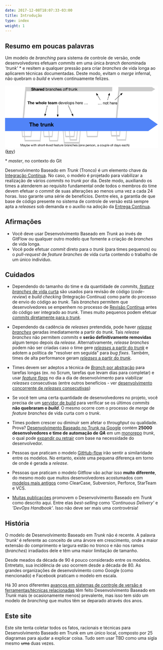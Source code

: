 ```yaml
---
date: 2017-12-08T18:07:33-03:00
title: Introdução
type: index
weight: 1
---
```


<!-- print <h1 style="color: white; padding: 32px 20px 72px; background-image:url(/images/LogoSlim.png); background-repeat: no-repeat; background-size: 100% auto"><span style="background-color: #5677fc">Introduction</span></h1> print -->


## Resumo em poucas palavras

Um modelo de *branching* para sistema de controle de versão, onde desenvolvedores efetuam *commits* em uma única *branch* denominada *'trunk'* * e resitem a qualquer pressão para criar *branches* de vida longa ao aplicarem técnicas documentadas. Deste modo, evitam o *merge* infernal, não quebram o *build* e vivem continuamente felizes. 


![](trunk1.png)
([key](/key/))

 &ast; *master*, no contexto do Git

Desenvolvimento Baseado em *Trunk* (Tronco) é um elemento chave da [Integração Contínua](/continuous-integration/). No caso, o modelo é projetado para viabilizar a realização de vários *commits* no *trunk* por dia. Deste modo, auxiliando os times a atenderem ao requisito fundamental onde todos o membros do time devem efetuar o *commit* de suas alterações ao menos uma vez a cada 24 horas. Isso garante uma série de benefícios. Dentre eles, a garantia de que base de código presente no sistema de controle de versão está sempre apta a *releases* sob demanda e o auxílio na adoção da [Entrega Contínua](/continuous-delivery/).

## Afirmações

- Você deve usar Desenvolvimento Baseado em *Trunk* ao invés de GitFlow ou qualquer outro modelo que fomente a criação de *branches* de vida longa.
- Você pode efetuar *commit* direto para o *trunk* (para times pequenos) ou o *pull-request* de *feature branches* de vida curta contendo o trabalho de um único indivíduo.

## Cuidados

- Dependendo do tamanho do time e da quantidade de *commits*, [*feature branches* de vida curta](/short-lived-feature-branches/) são usados para revisão de código (*code-review*) e *build checking* (Integração Contínua) como parte do processo de envio do código ao *trunk*. Tais *branches* permitem que desenvolvedores se empenhem no processo de [Revisão Contínua](/continuous-review/) antes do código ser integrado ao *trunk*. Times muito pequenos podem efetuar [ *commits* diretamente para o *trunk*](/committing-straight-to-the-trunk/).

- Dependendo da cadência de *releases* pretendida, pode haver [*release branches*](/branch-for-release/) geradas imediatamente a partir do *trunk*. Tais *release branches* não permitem *commits* e **serão definitivamente removidas** algum tempo depois da *release*. Alternativamente, *release branches* podem não ser criadas caso o time gere [*releases* a partir do *trunk*](/release-from-trunk/) e adotem a política de "resolver em seguida" para *bug fixes*. Também, times de alta performance geram [*releases* a partir do *trunk*](/release-from-trunk/).

- Times devem ser adeptos a técnica de [*Branch* por abstração](/branch-by-abstraction/) para tarefas longas (ex. no Scrum, tarefas que levam dias para completar) e usar [*feature flags*](/feature-flags/) no dia a dia de desenvolvimento para viabilizar *releases* consecutivas (entre outros benefícios - ver [desenvolvimento concorrente de *releases* consecutivas](/concurrent-development-of-consecutive-releases/)) 

- Se você tem uma certa quantidade de desenvolvedores no projeto, você precisa de um [servidor de build](/continuous-integration/) para verificar se os últimos *commits* **não quebraram o *build***. O mesmo ocorre com o processo de *merge* de *feature branches* de vida curta com o *trunk*.

- Times podem crescer ou diminuir sem afetar o *throughput* ou qualidade. Prova? [Desenvolvimento Baseado no Trunk na Google](/game-changers/index.html#google-revealing-their-monorepo-trunk-2016) contém **25000 desenvolvedores e time de automação de *QA*** em um [monorepo](/monorepo/) *trunk*, o qual pode [expandir ou retrair](/expanding-contracting-monorepos/) com base na necessidade do desenvolvedor.

- Pessoas que praticam o modelo [GitHub-flow](/alternative-branching-models/index.html#modern-claimed-high-throughput-branching-models) irão sentir a similaridade entre os modelos. No entanto, existe uma pequena diferença em torno de onde é gerada a *release*. 

- Pessoas que praticam o modelo Gitflow vão achar isso **muito diferente**, do mesmo modo que muitos desenvolvedores acostumados com [modelos mais antigos](/alternative-branching-models/index.html#legacy-branching-models) como ClearCase, Subversion, Perforce, StarTeam e VCS.

- [Muitas publicações](/publications/) promovem o Desenvolvimento Baseado em *Trunk* como descrito aqui. Entre elas *best-selling* como *'Continuous Delivery'* e *'DevOps Handbook'*. Isso não deve ser mais uma controvérsia!

## História

O modelo de Desenvolvimento Baseado em *Trunk* não é recente. A palavra *'trunk'* é referente ao conceito de uma árvore em crescimento, onde a maior extensão do comprimento e largura estão no tronco e não nos ramos (*branches*) irradiados dele e têm uma maior limitação de tamanho.

Desde meados da década de 90 é pouco considerado entre os modelos. Entretato, sua incidência de uso ocorrem desde a década de 80. As grandes organizações de desenvolvimento como Google (como mencionado) e Facebook praticam o modelo em escala.

Há 30 anos diferentes [avanços em sistemas de controle de versão e ferramentas/técnicas relacionadas](/game-changers/) têm feito Desenvolvimento Baseado em *Trunk* mais (e ocasionamente menos) prevalente, mas isso tem sido um modelo de *branching* que muitos têm se deparado através dos anos.

## Este site

Este site tenta coletar todos os fatos, racionais e técnicas para Desenvolvimento Baseado em Trunk em um único local, composto por 25 diagramas para ajudar a explicar coisa. Tudo sem usar TBD como uma sigla mesmo ~~uma~~ duas vezes.
